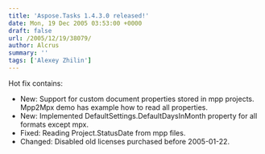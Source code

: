 ```yaml
---
title: 'Aspose.Tasks 1.4.3.0 released!'
date: Mon, 19 Dec 2005 03:53:00 +0000
draft: false
url: /2005/12/19/38079/
author: Alcrus
summary: ''
tags: ['Alexey Zhilin']
---
```


Hot fix contains:  

*   New: Support for custom document properties stored in mpp projects. Mpp2Mpx demo has example how to read all properties.
*   New: Implemented DefaultSettings.DefaultDaysInMonth property for all formats except mpx.
*   Fixed: Reading Project.StatusDate from mpp files.
*   Changed: Disabled old licenses purchased before 2005-01-22.







